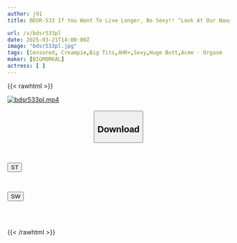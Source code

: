 ```yaml
---
author: j91
title: BDSR-533 If You Want To Live Longer, Be Sexy!! "Look At Our Naughty Panties And Come Together?" ~16 Red Panty Lovers And The First Adult Erotic Exercise To Improve Sperm Circulation~

url: /v/bdsr533pl
date: 2025-03-21T14:00:00Z
image: "bdsr533pl.jpg"
tags: [Censored, Creampie,Big Tits,4HR+,Sexy,Huge Butt,Acme · Orgasm	]
maker: [BIGMORKAL]
actress: [ ]
---
```



{{< rawhtml >}}

<div class="video" data-videoid="D2GJqpMV4dSkjJ3">
    <a href="javascript:;">
        <img src="/v/bdsr533pl/bdsr533pl.jpg" width="WIDTH" height="HEIGHT" alt="bdsr533pl.mp4" loading="lazy">
    </a>
</div>

<script type="text/javascript" src="https://j91.asia/asset/on-demand-st.js"></script>

<br>
  <link rel="stylesheet" href="https://j91.asia/asset/bs5.css">
  
  <center>
  <button class="btn btn-primary" type="button" data-bs-toggle="collapse" data-bs-target=".multi-collapse" aria-expanded="false" aria-controls="multiCollapseExample1 multiCollapseExample2"><h2>Download</h2></button></center>
</p>
<div class="row">
  <div class="col">
    <div class="collapse multi-collapse" id="multiCollapseExample1">
      <div class="card card-body">
	      	      <br>
<div class="buttons">  
<p><a href="/v/bdsr533pl/st.html" target="_blank"><button class="btn-hover color-3"><i class="fa fa-download"></i> ST</button></a></p></div>
    </div>
  </div>
</div>
  <div class="col">
    <div class="collapse multi-collapse" id="multiCollapseExample2">
      <div class="card card-body">
	      <br>
<div class="buttons">
<p><a href="/v/bdsr533pl/sw.html" target="_blank"><button class="btn-hover color-2"><i class="fa fa-download"></i> SW</button></a></p></div>
<br><br>
      </div>
    </div>
  </div>
</div>

{{< /rawhtml >}}
